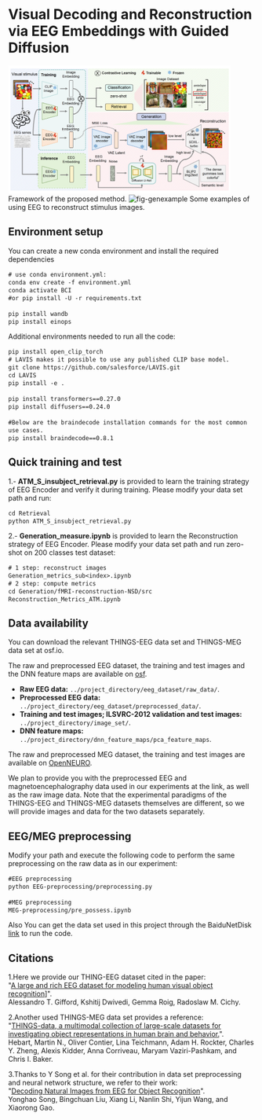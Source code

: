 # Visual Decoding and Reconstruction via EEG Embeddings with Guided Diffusion


<img src="framework.png" alt="Framework" style="max-width: 90%; height: auto;"/>
Framework of the proposed method.

<!--  -->
<img src="fig-genexample.png" alt="fig-genexample" style="max-width: 100%; height: auto;"/>  
Some examples of using EEG to reconstruct stimulus images.





## Environment setup
You can create a new conda environment and install the required dependencies
```
# use conda environment.yml:
conda env create -f environment.yml
conda activate BCI
#or pip install -U -r requirements.txt

pip install wandb
pip install einops
```
Additional environments needed to run all the code:
```
pip install open_clip_torch
# LAVIS makes it possible to use any published CLIP base model.
git clone https://github.com/salesforce/LAVIS.git
cd LAVIS
pip install -e .

pip install transformers==0.27.0
pip install diffusers==0.24.0

#Below are the braindecode installation commands for the most common use cases.
pip install braindecode==0.8.1
```
## Quick training and test 
1.- **ATM_S_insubject_retrieval.py** is provided to learn the training strategy of EEG Encoder and verify it during training. Please modify your data set path and run:
```
cd Retrieval
python ATM_S_insubject_retrieval.py
```
2.- **Generation_measure.ipynb** is provided to learn the Reconstruction strategy of EEG Encoder. Please modify your data set path and run zero-shot on 200 classes test dataset:
```
# 1 step: reconstruct images
Generation_metrics_sub<index>.ipynb
# 2 step: compute metrics
cd Generation/fMRI-reconstruction-NSD/src
Reconstruction_Metrics_ATM.ipynb
```


## Data availability
You can download the relevant THINGS-EEG data set and THINGS-MEG data set at osf.io.

The raw and preprocessed EEG dataset, the training and test images and the DNN feature maps are available on [osf](https://osf.io/3jk45/).
- **Raw EEG data:** `../project_directory/eeg_dataset/raw_data/`.
- **Preprocessed EEG data:** `../project_directory/eeg_dataset/preprocessed_data/`.
- **Training and test images; ILSVRC-2012 validation and test images:** `../project_directory/image_set/`.
- **DNN feature maps:** `../project_directory/dnn_feature_maps/pca_feature_maps`.

The raw and preprocessed MEG dataset, the training and test images are available on [OpenNEURO](https://openneuro.org/datasets/ds004212/versions/2.0.0).

We plan to provide you with the preprocessed EEG and magnetoencephalography data used in our experiments at the link, as well as the raw image data.
Note that the experimental paradigms of the THINGS-EEG and THINGS-MEG datasets themselves are different, so we will provide images and data for the two datasets separately.



## EEG/MEG preprocessing
Modify your path and execute the following code to perform the same preprocessing on the raw data as in our experiment:
```
#EEG preprocessing
python EEG-preprocessing/preprocessing.py

#MEG preprocessing
MEG-preprocessing/pre_possess.ipynb
```

Also You can get the data set used in this project through the BaiduNetDisk [link](https://pan.baidu.com/s/1-1hgpoi4nereLVqE4ylE_g?pwd=nid5) to run the code.

## Citations

1.Here we provide our THING-EEG dataset cited in the paper:</br>"[A large and rich EEG dataset for modeling human visual object recognition](https://www.sciencedirect.com/science/article/pii/S1053811922008758?via%3Dihub)]".</br>
Alessandro T. Gifford, Kshitij Dwivedi, Gemma Roig, Radoslaw M. Cichy.


2.Another used THINGS-MEG data set provides a reference:</br>"[THINGS-data, a multimodal collection of large-scale datasets for investigating object representations in human brain and behavior.](https://elifesciences.org/articles/82580.pdf)".</br> Hebart, Martin N., Oliver Contier, Lina Teichmann, Adam H. Rockter, Charles Y. Zheng, Alexis Kidder, Anna Corriveau, Maryam Vaziri-Pashkam, and Chris I. Baker.

3.Thanks to Y Song et al. for their contribution in data set preprocessing and neural network structure, we refer to their work:</br>"[Decoding Natural Images from EEG for Object Recognition](https://arxiv.org/pdf/2308.13234.pdf)".</br> Yonghao Song, Bingchuan Liu, Xiang Li, Nanlin Shi, Yijun Wang, and Xiaorong Gao. 

